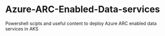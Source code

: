 # Azure-ARC-Enabled-Data-services
Powershell scipts and useful content to deploy Azure ARC enabled data services in AKS

